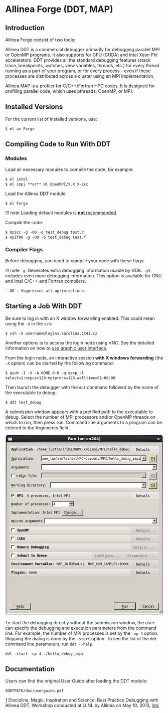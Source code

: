 # Allinea Forge (DDT, MAP)

## Introduction

Allinea Forge consist of two tools:

Allinea DDT is a commercial debugger primarily for debugging parallel MPI or OpenMP programs. It also supports for GPU (CUDA) and Intel Xeon Phi accelerators. DDT provides all the standard debugging features (stack trace, breakpoints, watches, view variables, threads, etc.) for every thread running as a part of your program, or for every process - even if these processes are distributed across a cluster using an MPI implementation.

Allinea MAP is a profiler for C/C++/Fortran HPC codes. It is designed for profiling parallel code, which uses pthreads, OpenMP, or MPI.

## Installed Versions

For the current list of installed versions, use:

```console
$ ml av Forge
```

## Compiling Code to Run With DDT

### Modules

Load all necessary modules to compile the code, for example:

```console
$ ml intel
$ ml impi **or** ml OpenMPI/X.X.X-icc
```

Load the Allinea DDT module:

```console
$ ml Forge
```

!!! note
    Loading default modules is [**not** recommended][2].

Compile the code:

```console
$ mpicc -g -O0 -o test_debug test.c
$ mpif90 -g -O0 -o test_debug test.f
```

### Compiler Flags

Before debugging, you need to compile your code with these flags:

!!! note
    `-g`: Generates extra debugging information usable by GDB. `-g3` includes even more debugging information. This option is available for GNU and Intel C/C++ and Fortran compilers.

    `-O0`: Suppresses all optimizations.

## Starting a Job With DDT

Be sure to log in with an X window forwarding enabled. This could mean using the `-X` in the `ssh`:

```console
$ ssh -X username@login1.karolina.it4i.cz
```

Another options is to access the login node using VNC. See the detailed information on how to [use graphic user interface][1].

From the login node, an interactive session **with X windows forwarding** (the `-X` option) can be started by the following command:

```console
$ qsub -I -X -A NONE-0-0 -q qexp -l select=1:ncpus=128:mpiprocs=128,walltime=01:00:00
```

Then launch the debugger with the `ddt` command followed by the name of the executable to debug:

```console
$ ddt test_debug
```

A submission window appears with a prefilled path to the executable to debug. Select the number of MPI processors and/or OpenMP threads on which to run, then press run. Command line arguments to a program can be entered to the Arguments field.

![](../../img/ddt1.png)

To start the debugging directly without the submission window, the user can specify the debugging and execution parameters from the command line. For example, the number of MPI processes is set by the `-np 4` option. Skipping the dialog is done by the `-start` option. To see the list of the `ddt` command line parameters, run `ddt --help`.

```console
ddt -start -np 4 ./hello_debug_impi
```

## Documentation

Users can find the original User Guide after loading the DDT module:

```console
$DDTPATH/doc/userguide.pdf
```

[1] Discipline, Magic, Inspiration and Science: Best Practice Debugging with Allinea DDT, Workshop conducted at LLNL by Allinea on May 10, 2013, [link][a]

[1]: ../../general/accessing-the-clusters/graphical-user-interface/x-window-system.md
[2]: ../../../modules/lmod/#loading-modules

[a]: https://computing.llnl.gov/tutorials/allineaDDT/index.html

